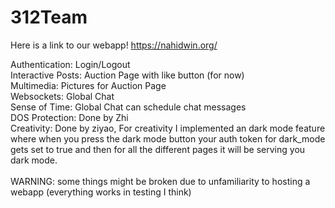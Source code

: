 # 312Team

Here is a link to our webapp!
https://nahidwin.org/

Authentication: Login/Logout<br>
Interactive Posts: Auction Page with like button (for now)<br>
Multimedia: Pictures for Auction Page<br>
Websockets: Global Chat<br>
Sense of Time: Global Chat can schedule chat messages<br>
DOS Protection: Done by Zhi<br>
Creativity: Done by ziyao, For creativity I implemented an dark mode feature where when you press the dark mode button your auth token for dark_mode gets set to true and then for all the different pages it will be serving you dark mode.<br>
<br>
WARNING: some things might be broken due to unfamiliarity to hosting a webapp (everything works in testing I think)
